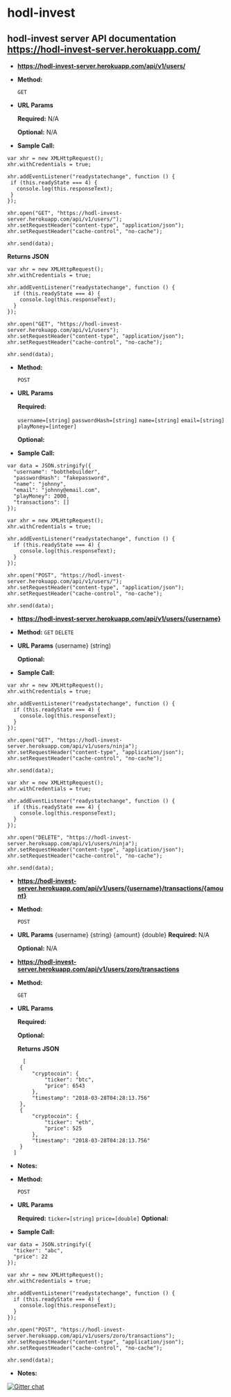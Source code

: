 # hodl-invest
**hodl-invest server API documentation**
https://hodl-invest-server.herokuapp.com/
----

* **https://hodl-invest-server.herokuapp.com/api/v1/users/**


* **Method:**
  

  `GET`  
*  **URL Params**

   **Required:** N/A
 

   **Optional:** N/A
   
 * **Sample Call:**

 ```
 var xhr = new XMLHttpRequest();
xhr.withCredentials = true;

xhr.addEventListener("readystatechange", function () {
  if (this.readyState === 4) {
    console.log(this.responseText);
  }
});

xhr.open("GET", "https://hodl-invest-server.herokuapp.com/api/v1/users/");
xhr.setRequestHeader("content-type", "application/json");
xhr.setRequestHeader("cache-control", "no-cache");

xhr.send(data);
 ```

**Returns JSON**
```
var xhr = new XMLHttpRequest();
xhr.withCredentials = true;

xhr.addEventListener("readystatechange", function () {
  if (this.readyState === 4) {
    console.log(this.responseText);
  }
});

xhr.open("GET", "https://hodl-invest-server.herokuapp.com/api/v1/users");
xhr.setRequestHeader("content-type", "application/json");
xhr.setRequestHeader("cache-control", "no-cache");

xhr.send(data);
```
* **Method:**

  `POST`
  
*  **URL Params**

   **Required:**
 
   `username=[string]`
   `passwordHash=[string]`
   `name=[string]`
   `email=[string]`
   `playMoney=[integer]`

   **Optional:**


* **Sample Call:**
```
var data = JSON.stringify({
  "username": "bobthebuilder",
  "passwordHash": "fakepassword",
  "name": "johnny",
  "email": "johnny@email.com",
  "playMoney": 2000,
  "transactions": []
});

var xhr = new XMLHttpRequest();
xhr.withCredentials = true;

xhr.addEventListener("readystatechange", function () {
  if (this.readyState === 4) {
    console.log(this.responseText);
  }
});

xhr.open("POST", "https://hodl-invest-server.herokuapp.com/api/v1/users/");
xhr.setRequestHeader("content-type", "application/json");
xhr.setRequestHeader("cache-control", "no-cache");

xhr.send(data);
```  
* **https://hodl-invest-server.herokuapp.com/api/v1/users/{username}**

* **Method:**
  `GET`
  `DELETE`
  
*  **URL Params**
  {username} (string)

   **Optional:**


* **Sample Call:**

```
var xhr = new XMLHttpRequest();
xhr.withCredentials = true;

xhr.addEventListener("readystatechange", function () {
  if (this.readyState === 4) {
    console.log(this.responseText);
  }
});

xhr.open("GET", "https://hodl-invest-server.herokuapp.com/api/v1/users/ninja");
xhr.setRequestHeader("content-type", "application/json");
xhr.setRequestHeader("cache-control", "no-cache");

xhr.send(data);
```


```
var xhr = new XMLHttpRequest();
xhr.withCredentials = true;

xhr.addEventListener("readystatechange", function () {
  if (this.readyState === 4) {
    console.log(this.responseText);
  }
});

xhr.open("DELETE", "https://hodl-invest-server.herokuapp.com/api/v1/users/ninja");
xhr.setRequestHeader("content-type", "application/json");
xhr.setRequestHeader("cache-control", "no-cache");

xhr.send(data);
```

  
* **https://hodl-invest-server.herokuapp.com/api/v1/users/{username}/transactions/{amount}**


* **Method:**

  `POST`
  
*  **URL Params**
 {username}   {string}
 {amount}     {double}
   **Required:** N/A

   **Optional:** N/A
 
* **https://hodl-invest-server.herokuapp.com/api/v1/users/zoro/transactions**

* **Method:**
  
  `GET`
  
*  **URL Params**

   **Required:**

   **Optional:**

    **Returns JSON**
```
     [
    {
        "cryptocoin": {
            "ticker": "btc",
            "price": 6543
        },
        "timestamp": "2018-03-28T04:28:13.756"
    },
    {
        "cryptocoin": {
            "ticker": "eth",
            "price": 525
        },
        "timestamp": "2018-03-28T04:28:13.756"
    }
  ]
```
* **Notes:**

* **Method:**
  
  `POST`
  
*  **URL Params**

   **Required:**
    `ticker=[string]`
   `price=[double]`
   **Optional:**
   
* **Sample Call:**

```
var data = JSON.stringify({
  "ticker": "abc",
  "price": 22
});

var xhr = new XMLHttpRequest();
xhr.withCredentials = true;

xhr.addEventListener("readystatechange", function () {
  if (this.readyState === 4) {
    console.log(this.responseText);
  }
});

xhr.open("POST", "https://hodl-invest-server.herokuapp.com/api/v1/users/zoro/transactions");
xhr.setRequestHeader("content-type", "application/json");
xhr.setRequestHeader("cache-control", "no-cache");

xhr.send(data);
```

* **Notes:**

[![Gitter chat](https://badges.gitter.im/MutualFund/Lobby.png)](https://gitter.im/MutualFund/Lobby)

